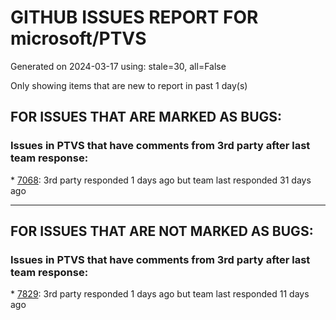 
# GITHUB ISSUES REPORT FOR microsoft/PTVS


Generated on 2024-03-17 using: stale=30, all=False


Only showing items that are new to report in past 1 day(s)


## FOR ISSUES THAT ARE MARKED AS BUGS:


### Issues in PTVS that have comments from 3rd party after last team response:


\* [7068](https://github.com/microsoft/PTVS/issues/7068 "reportMissingImports : Even if the module is successfully installed, a warning will still be displayed in the Error List window"): 3rd party responded 1 days ago but team last responded 31 days ago

---

## FOR ISSUES THAT ARE NOT MARKED AS BUGS:


### Issues in PTVS that have comments from 3rd party after last team response:


\* [7829](https://github.com/microsoft/PTVS/issues/7829 "&quot;Python was not found; run without arguments to install from the Microsoft Store...&quot; appeared in Python project. "): 3rd party responded 1 days ago but team last responded 11 days ago
